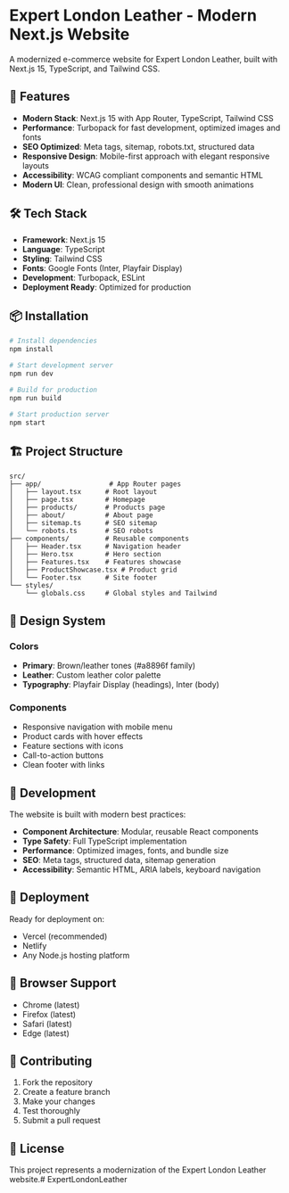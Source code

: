 # Expert London Leather - Modern Next.js Website

A modernized e-commerce website for Expert London Leather, built with Next.js 15, TypeScript, and Tailwind CSS.

## 🚀 Features

- **Modern Stack**: Next.js 15 with App Router, TypeScript, Tailwind CSS
- **Performance**: Turbopack for fast development, optimized images and fonts
- **SEO Optimized**: Meta tags, sitemap, robots.txt, structured data
- **Responsive Design**: Mobile-first approach with elegant responsive layouts
- **Accessibility**: WCAG compliant components and semantic HTML
- **Modern UI**: Clean, professional design with smooth animations

## 🛠 Tech Stack

- **Framework**: Next.js 15
- **Language**: TypeScript
- **Styling**: Tailwind CSS
- **Fonts**: Google Fonts (Inter, Playfair Display)
- **Development**: Turbopack, ESLint
- **Deployment Ready**: Optimized for production

## 📦 Installation

```bash
# Install dependencies
npm install

# Start development server
npm run dev

# Build for production
npm run build

# Start production server
npm start
```

## 🏗 Project Structure

```
src/
├── app/                 # App Router pages
│   ├── layout.tsx      # Root layout
│   ├── page.tsx        # Homepage
│   ├── products/       # Products page
│   ├── about/          # About page
│   ├── sitemap.ts      # SEO sitemap
│   └── robots.ts       # SEO robots
├── components/         # Reusable components
│   ├── Header.tsx      # Navigation header
│   ├── Hero.tsx        # Hero section
│   ├── Features.tsx    # Features showcase
│   ├── ProductShowcase.tsx # Product grid
│   └── Footer.tsx      # Site footer
└── styles/
    └── globals.css     # Global styles and Tailwind
```

## 🎨 Design System

### Colors
- **Primary**: Brown/leather tones (#a8896f family)
- **Leather**: Custom leather color palette
- **Typography**: Playfair Display (headings), Inter (body)

### Components
- Responsive navigation with mobile menu
- Product cards with hover effects
- Feature sections with icons
- Call-to-action buttons
- Clean footer with links

## 🔧 Development

The website is built with modern best practices:

- **Component Architecture**: Modular, reusable React components
- **Type Safety**: Full TypeScript implementation
- **Performance**: Optimized images, fonts, and bundle size
- **SEO**: Meta tags, structured data, sitemap generation
- **Accessibility**: Semantic HTML, ARIA labels, keyboard navigation

## 🚀 Deployment

Ready for deployment on:
- Vercel (recommended)
- Netlify
- Any Node.js hosting platform

## 📱 Browser Support

- Chrome (latest)
- Firefox (latest)
- Safari (latest)
- Edge (latest)

## 🤝 Contributing

1. Fork the repository
2. Create a feature branch
3. Make your changes
4. Test thoroughly
5. Submit a pull request

## 📄 License

This project represents a modernization of the Expert London Leather website.# ExpertLondonLeather
